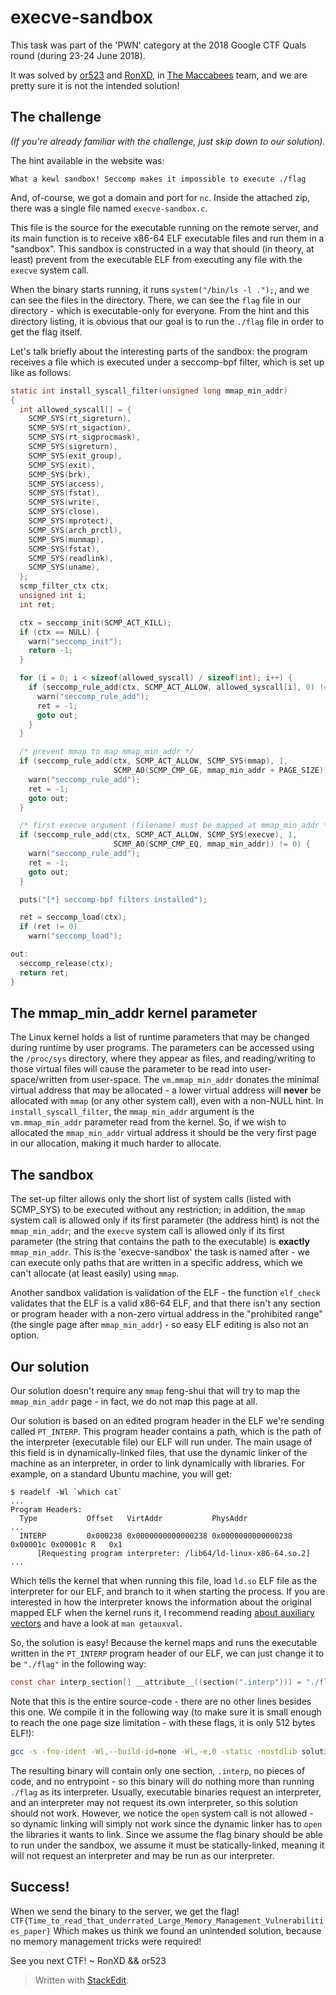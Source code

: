
# execve-sandbox

This task was part of the 'PWN' category at the 2018 Google CTF Quals round (during 23-24 June 2018).

It was solved by [or523](https://github.com/or523) and [RonXD](https://github.com/RonXD), in [The Maccabees](https://ctftime.org/team/60231) team, and we are pretty sure it is not the intended solution! 

## The challenge
*(If you're already familiar with the challenge, just skip down to our solution).*

The hint available in the website was:
```
What a kewl sandbox! Seccomp makes it impossible to execute ./flag
```
And, of-course, we got a domain and port for ```nc```. Inside the attached zip, there was a single file named ```execve-sandbox.c```.

This file is the source for the executable running on the remote server, and its main function is to receive x86-64 ELF executable files and run them in a "sandbox". This sandbox is constructed in a way that should (in theory, at least) prevent from the executable ELF from executing any file with the ```execve``` system call.

When the binary starts running, it runs ```system("/bin/ls -l .");```, and we can see the files in the directory. There, we can see the ```flag``` file in our directory - which is executable-only for everyone. From the hint and this directory listing, it is obvious that our goal is to run the ```./flag``` file in order to get the flag itself.

Let's talk briefly about the interesting parts of the sandbox: the program receives a file which is executed under a seccomp-bpf filter, which is set up like as follows:
```c
static int install_syscall_filter(unsigned long mmap_min_addr)
{
  int allowed_syscall[] = {
    SCMP_SYS(rt_sigreturn),
    SCMP_SYS(rt_sigaction),
    SCMP_SYS(rt_sigprocmask),
    SCMP_SYS(sigreturn),
    SCMP_SYS(exit_group),
    SCMP_SYS(exit),
    SCMP_SYS(brk),
    SCMP_SYS(access),
    SCMP_SYS(fstat),
    SCMP_SYS(write),
    SCMP_SYS(close),
    SCMP_SYS(mprotect),
    SCMP_SYS(arch_prctl),
    SCMP_SYS(munmap),
    SCMP_SYS(fstat),
    SCMP_SYS(readlink),
    SCMP_SYS(uname),
  };
  scmp_filter_ctx ctx;
  unsigned int i;
  int ret;

  ctx = seccomp_init(SCMP_ACT_KILL);
  if (ctx == NULL) {
    warn("seccomp_init");
    return -1;
  }

  for (i = 0; i < sizeof(allowed_syscall) / sizeof(int); i++) {
    if (seccomp_rule_add(ctx, SCMP_ACT_ALLOW, allowed_syscall[i], 0) != 0) {
      warn("seccomp_rule_add");
      ret = -1;
      goto out;
    }
  }

  /* prevent mmap to map mmap_min_addr */
  if (seccomp_rule_add(ctx, SCMP_ACT_ALLOW, SCMP_SYS(mmap), 1,
                       SCMP_A0(SCMP_CMP_GE, mmap_min_addr + PAGE_SIZE)) != 0) {
    warn("seccomp_rule_add");
    ret = -1;
    goto out;
  }

  /* first execve argument (filename) must be mapped at mmap_min_addr */
  if (seccomp_rule_add(ctx, SCMP_ACT_ALLOW, SCMP_SYS(execve), 1,
                       SCMP_A0(SCMP_CMP_EQ, mmap_min_addr)) != 0) {
    warn("seccomp_rule_add");
    ret = -1;
    goto out;
  }

  puts("[*] seccomp-bpf filters installed");

  ret = seccomp_load(ctx);
  if (ret != 0)
    warn("seccomp_load");

out:
  seccomp_release(ctx);
  return ret;
}
```
## The mmap_min_addr kernel parameter
The Linux kernel holds a list of runtime parameters that may be changed during runtime by user programs. The parameters can be accessed using the ``/proc/sys`` directory, where they appear as files, and reading/writing to those virtual files will cause the parameter to be read into user-space/written from user-space. The ``vm.mmap_min_addr`` donates the minimal virtual address that may be allocated - a lower virtual address will **never** be allocated with ``mmap`` (or any other system call), even with a non-NULL hint. In ``install_syscall_filter``, the ``mmap_min_addr`` argument is the ``vm.mmap_min_addr`` parameter read from the kernel. So, if we wish to allocated the ``mmap_min_addr`` virtual address it should be the very first page in our allocation, making it much harder to allocate.

## The sandbox
The set-up filter allows only the short list of system calls (listed with SCMP_SYS) to be executed without any restriction; in addition, the ```mmap``` system call is allowed only if its first parameter (the address hint) is not the ```mmap_min_addr```; and the ```execve``` system call is allowed only if its first parameter (the string that contains the path to the executable) is **exactly** ```mmap_min_addr```. This is the 'execve-sandbox' the task is named after - we can execute only paths that are written in a specific address, which we can't allocate (at least easily) using ```mmap```.

Another sandbox validation is validation of the ELF - the function ```elf_check``` validates that the ELF is a valid x86-64 ELF, and that there isn't any section or program header with a non-zero virtual address in the "prohibited range" (the single page after ```mmap_min_addr```) - so easy ELF editing is also not an option.

## Our solution
Our solution doesn't require any ```mmap``` feng-shui that will try to map the ```mmap_min_addr``` page - in fact, we do not map this page at all.

Our solution is based on an edited program header in the ELF we're sending called ```PT_INTERP```. This program header contains a path, which is the path of the interpreter (executable file) our ELF will run under. The main usage of this field is in dynamically-linked files, that use the dynamic linker of the machine as an interpreter, in order to link dynamically with libraries. For example, on a standard Ubuntu machine, you will get:
```
$ readelf -Wl `which cat`
...
Program Headers:
  Type           Offset   VirtAddr           PhysAddr           
...
  INTERP         0x000238 0x0000000000000238 0x0000000000000238 0x00001c 0x00001c R   0x1
      [Requesting program interpreter: /lib64/ld-linux-x86-64.so.2]
...
```
Which tells the kernel that when running this file, load ```ld.so``` ELF file as the interpreter for our ELF, and branch to it when starting the process. If you are interested in how the interpreter knows the information about the original mapped ELF when the kernel runs it, I recommend reading [about auxiliary vectors](http://articles.manugarg.com/aboutelfauxiliaryvectors.html) and have a look at ```man getauxval```.

So, the solution is easy! Because the kernel maps and runs the executable written in the ```PT_INTERP``` program header of our ELF, we can just change it to be ```"./flag"``` in the following way:
```c
const char interp_section[] __attribute__((section(".interp"))) = "./flag";
```
Note that this is the entire source-code - there are no other lines besides this one. We compile it in the following way (to make sure it is small enough to reach the one page size limitation - with these flags, it is only 512 bytes ELF!):
```bash
gcc -s -fno-ident -Wl,--build-id=none -Wl,-e,0 -static -nostdlib solution.c -o solution
```
The resulting binary will contain only one section, ``.interp``, no pieces of code, and no entrypoint - so this binary will do nothing more than running ``./flag`` as its interpreter. Usually, executable binaries request an interpreter, and an interpreter may not request its own interpreter, so this solution should not work. However, we notice the ``open`` system call is not allowed - so dynamic linking will simply not work since the dynamic linker has to ``open`` the libraries it wants to link. Since we assume the flag binary should be able to run under the sandbox, we assume it must be statically-linked, meaning it will not request an interpreter and may be run as our interpreter.

## Success!
When we send the binary to the server, we get the flag!
```CTF{Time_to_read_that_underrated_Large_Memory_Management_Vulnerabilities_paper}```
Which makes us think we found an unintended solution, because no memory management tricks were required!

See you next CTF!
\~ RonXD && or523
> Written with [StackEdit](https://stackedit.io/).
